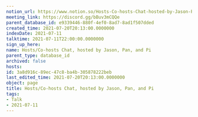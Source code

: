 ```yaml
---
notion_url: https://www.notion.so/Hosts-Co-hosts-Chat-hosted-by-Jason-Pan-and-Pi-3a8d916c89ec47c8ba4b305878222beb
meeting_link: https://discord.gg/bBuv3mCQQe
parent_database_id: e9339446-880f-4ef0-8ad7-8ad1f507dded
created_time: 2021-07-20T20:13:00.0000000
indexDate: 2021-07-11
talktime: 2021-07-11T22:00:00.0000000
sign_up_here: 
name: Hosts/Co-hosts Chat, hosted by Jason, Pan, and Pi
parent_type: database_id
archived: false
hosts: 
id: 3a8d916c-89ec-47c8-ba4b-305878222beb
last_edited_time: 2021-07-20T20:13:00.0000000
object: page
title: Hosts/Co-hosts Chat, hosted by Jason, Pan, and Pi
tags:
- Talk
- 2021-07-11
---
```





